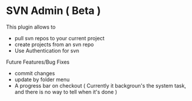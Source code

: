 # SVN Admin ( Beta )

This plugin allows to 
- pull svn repos to your current project
- create projects from an svn repo
- Use Authentication for svn

Future Features/Bug Fixes
- commit changes
- update by folder menu
- A progress bar on checkout ( Currently it backgroun's the system task, and there is no way to tell when it's done )


